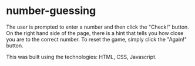 # number-guessing

The user is prompted to enter a number and then click the "Check!" button. 
On the right hand side of the page, there is a hint that tells you how close you are to the correct number. 
To reset the game, simply click the "Again!" button.

This was built using the technologies: HTML, CSS, Javascript.
